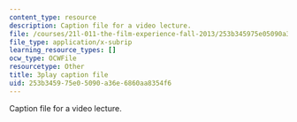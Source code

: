 ```yaml
---
content_type: resource
description: Caption file for a video lecture.
file: /courses/21l-011-the-film-experience-fall-2013/253b345975e05090a36e6860aa8354f6_lbtrbE_kK_Q.vtt
file_type: application/x-subrip
learning_resource_types: []
ocw_type: OCWFile
resourcetype: Other
title: 3play caption file
uid: 253b3459-75e0-5090-a36e-6860aa8354f6
---
```

Caption file for a video lecture.

